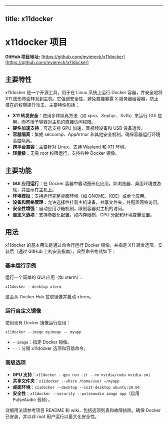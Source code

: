 
---
title: x11docker
---

# x11docker 项目

**GitHub 项目地址:** [https://github.com/mviereck/x11docker](https://github.com/mviereck/x11docker)

## 主要特性
x11docker 是一个开源工具，用于在 Linux 系统上运行 Docker 容器，并安全地将 X11 图形界面转发到主机。它强调安全性，避免直接暴露 X 服务器给容器，防止潜在的权限提升攻击。主要特性包括：
- **X11 转发安全**：使用多种隔离方法（如 xpra、Xephyr、Xvfb）来运行 GUI 应用，而不授予容器对主机的直接访问权限。
- **硬件加速支持**：可选支持 GPU 加速、音视频设备和 USB 设备透传。
- **容器隔离**：集成 seccomp、AppArmor 和其他安全机制，确保容器运行环境高度隔离。
- **跨平台兼容**：主要针对 Linux，支持 Wayland 和 X11 环境。
- **轻量级**：无需 root 权限运行，支持各种 Docker 镜像。

## 主要功能
- **GUI 应用运行**：在 Docker 容器中启动图形化应用，如浏览器、桌面环境或游戏，并显示在主机上。
- **环境模拟**：支持运行完整桌面环境（如 GNOME、KDE）或单个应用。
- **设备和网络管理**：允许选择性挂载主机设备、共享文件夹，并配置网络访问。
- **安全性增强**：自动应用沙箱机制，限制容器对主机的访问。
- **自定义选项**：支持参数化配置，如内存限制、CPU 分配和环境变量设置。

## 用法
x11docker 的基本用法是通过命令行运行 Docker 镜像，并指定 X11 转发选项。安装后（通过 GitHub 上的安装指南），典型命令格式如下：

### 基本运行示例
运行一个简单的 GUI 应用（如 xterm）：
```
x11docker --desktop xterm
```
这会从 Docker Hub 拉取镜像并启动 xterm。

### 运行自定义镜像
使用现有 Docker 镜像运行应用：
```
x11docker --image myimage -- myapp
```
- `--image`：指定 Docker 镜像。
- `--`：分隔 x11docker 选项和容器命令。

### 高级选项
- **GPU 支持**：`x11docker --gpu run -it --rm nvidia/cuda nvidia-smi`
- **共享文件夹**：`x11docker --share /home/user ~/myapp`
- **桌面环境**：`x11docker --desktop --init-desktop ubuntu:20.04`
- **安全性**：`x11docker --security --pulseaudio image app`（启用 PulseAudio 音频）。

详细用法请参考项目 README 和 wiki，包括选项列表和故障排除。确保 Docker 已安装，并以非 root 用户运行以最大化安全性。